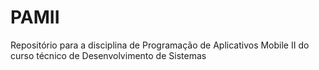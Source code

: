 # PAMII
Repositório para a disciplina de Programação de Aplicativos Mobile II do curso técnico de Desenvolvimento de Sistemas 
